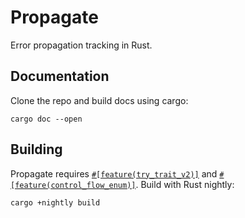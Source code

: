 # Propagate

Error propagation tracking in Rust.

## Documentation

Clone the repo and build docs using cargo:

```
cargo doc --open
```

## Building

Propagate requires [`#[feature(try_trait_v2)]`][try] and [`#[feature(control_flow_enum)]`][control]. Build with Rust nightly:

```
cargo +nightly build
```

[try]: https://github.com/rust-lang/rust/issues/84277
[control]: https://github.com/rust-lang/rust/issues/75744